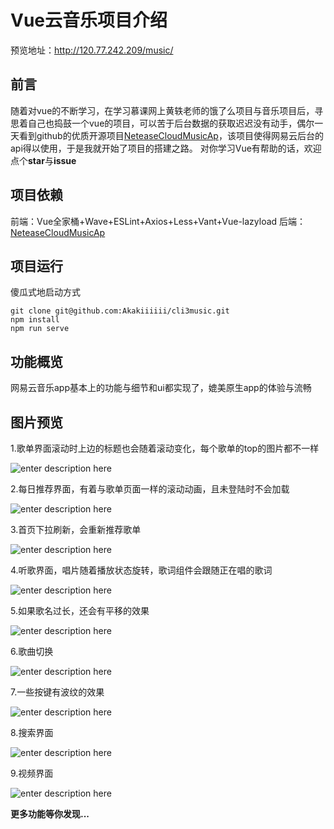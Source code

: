 # **Vue云音乐项目介绍**

预览地址：http://120.77.242.209/music/

## 前言
随着对vue的不断学习，在学习慕课网上黄轶老师的饿了么项目与音乐项目后，寻思着自己也捣鼓一个vue的项目，可以苦于后台数据的获取迟迟没有动手，偶尔一天看到github的优质开源项目[NeteaseCloudMusicAp](https://github.com/Binaryify/NeteaseCloudMusicApi)，该项目使得网易云后台的api得以使用，于是我就开始了项目的搭建之路。
对你学习Vue有帮助的话，欢迎点个**star**与**issue**
## 项目依赖
前端：Vue全家桶+Wave+ESLint+Axios+Less+Vant+Vue-lazyload
后端：[NeteaseCloudMusicAp](https://github.com/Binaryify/NeteaseCloudMusicApi)

## 项目运行
傻瓜式地启动方式
``` Gitbush
git clone git@github.com:Akakiiiiii/cli3music.git
npm install
npm run serve
```
## 功能概览
网易云音乐app基本上的功能与细节和ui都实现了，媲美原生app的体验与流畅

## 图片预览
1.歌单界面滚动时上边的标题也会随着滚动变化，每个歌单的top的图片都不一样

![enter description here](https://s2.ax1x.com/2020/01/02/lt6j0O.gif)

2.每日推荐界面，有着与歌单页面一样的滚动动画，且未登陆时不会加载


![enter description here](https://s2.ax1x.com/2020/01/02/lt6v7D.gif)

3.首页下拉刷新，会重新推荐歌单


![enter description here](https://s2.ax1x.com/2020/01/02/lt6XnK.gif)

4.听歌界面，唱片随着播放状态旋转，歌词组件会跟随正在唱的歌词

![enter description here](https://s2.ax1x.com/2020/01/02/lt6LX6.gif)

5.如果歌名过长，还会有平移的效果

![enter description here](https://s2.ax1x.com/2020/01/02/lt6q6x.gif)

6.歌曲切换

![enter description here](https://s2.ax1x.com/2020/01/02/lt6Ik4.gif)

7.一些按键有波纹的效果

![enter description here](https://s2.ax1x.com/2020/01/02/lt6fmT.gif)

8.搜索界面

![enter description here](https://s2.ax1x.com/2019/12/25/liwUvq.gif)

9.视频界面

![enter description here](https://s2.ax1x.com/2020/01/02/lt6Th9.gif)

**更多功能等你发现...**
